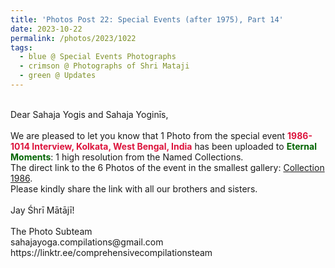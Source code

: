 ```yaml
---
title: 'Photos Post 22: Special Events (after 1975), Part 14'
date: 2023-10-22
permalink: /photos/2023/1022
tags:
  - blue @ Special Events Photographs
  - crimson @ Photographs of Shri Mataji
  - green @ Updates
---
```


<p>
<br>
Dear Sahaja Yogis and Sahaja Yoginīs,<br>
<br>
We are pleased to let you know that 1 Photo from the special event <font color="Crimson"><b>1986-1014 Interview, Kolkata, West Bengal, India</b></font> has been uploaded to <font color="DarkGreen"><b>Eternal Moments</b></font>: 1 high resolution from the Named Collections.<br>
The direct link to the 6 Photos of the event in the smallest gallery: <a href="https://eternalmoments.smugmug.com/Collections/Yogi-Mahajan-Collection/1986/"> Collection 1986</a>.<br> 
Please kindly share the link with all our brothers and sisters.<br>

<br>
Jay Śhrī Mātājī!<br>
<br>
The Photo Subteam<br>
sahajayoga.compilations@gmail.com<br>
https://linktr.ee/comprehensivecompilationsteam
</p>